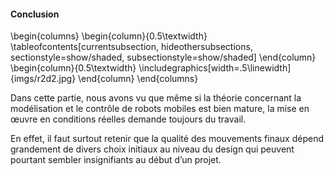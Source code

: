 #### Conclusion

\begin{columns}
\begin{column}{0.5\textwidth}
\tableofcontents[currentsubsection, hideothersubsections, sectionstyle=show/shaded, subsectionstyle=show/shaded]
\end{column}
\begin{column}{0.5\textwidth}
\includegraphics[width=.5\linewidth]{imgs/r2d2.jpg}
\end{column}
\end{columns}

<div class="notes">

Dans cette partie, nous avons vu que même si la théorie concernant la modélisation et le contrôle de robots mobiles est
bien mature, la mise en œuvre en conditions réelles demande toujours du travail.

En effet, il faut surtout retenir que la qualité des mouvements finaux dépend grandement de divers choix initiaux au
niveau du design qui peuvent pourtant sembler insignifiants au début d’un projet.

<!--les modèles de robots introduisent des contraintes sur les mouvements, notamment dans l’espace de travail et pas le-->
<!--dans l’espace des configurations-->

</div>

